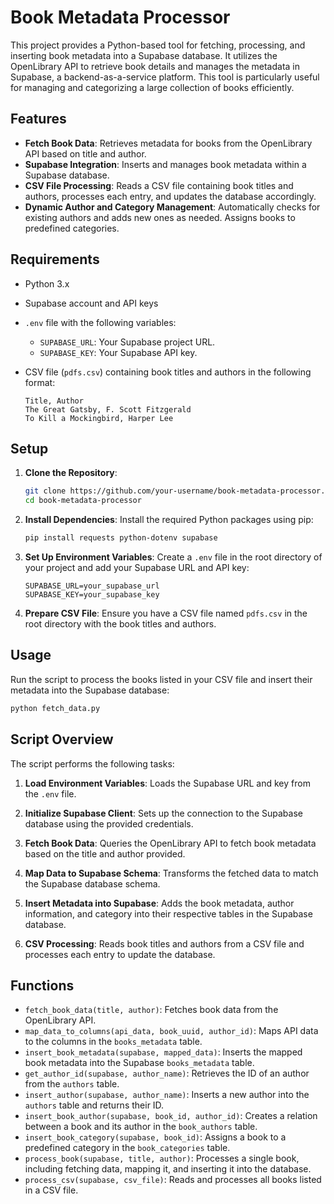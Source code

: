 # Book Metadata Processor

This project provides a Python-based tool for fetching, processing, and inserting book metadata into a Supabase database. It utilizes the OpenLibrary API to retrieve book details and manages the metadata in Supabase, a backend-as-a-service platform. This tool is particularly useful for managing and categorizing a large collection of books efficiently.

## Features

- **Fetch Book Data**: Retrieves metadata for books from the OpenLibrary API based on title and author.
- **Supabase Integration**: Inserts and manages book metadata within a Supabase database.
- **CSV File Processing**: Reads a CSV file containing book titles and authors, processes each entry, and updates the database accordingly.
- **Dynamic Author and Category Management**: Automatically checks for existing authors and adds new ones as needed. Assigns books to predefined categories.

## Requirements

- Python 3.x
- Supabase account and API keys
- `.env` file with the following variables:
  - `SUPABASE_URL`: Your Supabase project URL.
  - `SUPABASE_KEY`: Your Supabase API key.
- CSV file (`pdfs.csv`) containing book titles and authors in the following format:

  ```csv
  Title, Author
  The Great Gatsby, F. Scott Fitzgerald
  To Kill a Mockingbird, Harper Lee
  ```

## Setup

1. **Clone the Repository**:
   ```bash
   git clone https://github.com/your-username/book-metadata-processor.git
   cd book-metadata-processor
   ```

2. **Install Dependencies**:
   Install the required Python packages using pip:
   ```bash
   pip install requests python-dotenv supabase
   ```

3. **Set Up Environment Variables**:
   Create a `.env` file in the root directory of your project and add your Supabase URL and API key:
   ```env
   SUPABASE_URL=your_supabase_url
   SUPABASE_KEY=your_supabase_key
   ```

4. **Prepare CSV File**:
   Ensure you have a CSV file named `pdfs.csv` in the root directory with the book titles and authors.

## Usage

Run the script to process the books listed in your CSV file and insert their metadata into the Supabase database:

```bash
python fetch_data.py
```

## Script Overview

The script performs the following tasks:

1. **Load Environment Variables**: Loads the Supabase URL and key from the `.env` file.
   
2. **Initialize Supabase Client**: Sets up the connection to the Supabase database using the provided credentials.

3. **Fetch Book Data**: Queries the OpenLibrary API to fetch book metadata based on the title and author provided.

4. **Map Data to Supabase Schema**: Transforms the fetched data to match the Supabase database schema.

5. **Insert Metadata into Supabase**: Adds the book metadata, author information, and category into their respective tables in the Supabase database.

6. **CSV Processing**: Reads book titles and authors from a CSV file and processes each entry to update the database.

## Functions

- `fetch_book_data(title, author)`: Fetches book data from the OpenLibrary API.
- `map_data_to_columns(api_data, book_uuid, author_id)`: Maps API data to the columns in the `books_metadata` table.
- `insert_book_metadata(supabase, mapped_data)`: Inserts the mapped book metadata into the Supabase `books_metadata` table.
- `get_author_id(supabase, author_name)`: Retrieves the ID of an author from the `authors` table.
- `insert_author(supabase, author_name)`: Inserts a new author into the `authors` table and returns their ID.
- `insert_book_author(supabase, book_id, author_id)`: Creates a relation between a book and its author in the `book_authors` table.
- `insert_book_category(supabase, book_id)`: Assigns a book to a predefined category in the `book_categories` table.
- `process_book(supabase, title, author)`: Processes a single book, including fetching data, mapping it, and inserting it into the database.
- `process_csv(supabase, csv_file)`: Reads and processes all books listed in a CSV file.
